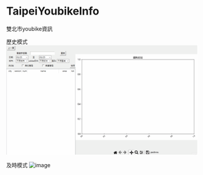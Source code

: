 # TaipeiYoubikeInfo
雙北市youbike資訊

歷史模式
![image](https://github.com/gary8503/TaipeiYoubikeInfo/blob/master/demo/ubikeInfoHistory.gif)


及時模式
![image](https://github.com/gary8503/TaipeiYoubikeInfo/blob/master/demo/ubikeInfoRealtime.gif)
